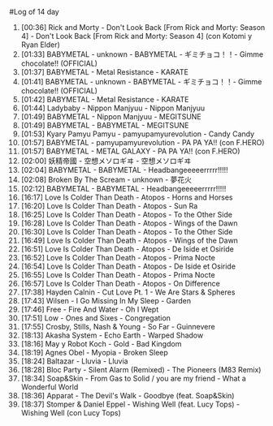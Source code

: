 #Log of 14 day

1. [00:36] Rick and Morty - Don't Look Back [From Rick and Morty: Season 4] - Don't Look Back [From Rick and Morty: Season 4] (con Kotomi y Ryan Elder)
1. [01:33] BABYMETAL - unknown - BABYMETAL - ギミチョコ！！- Gimme chocolate!! (OFFICIAL)
1. [01:37] BABYMETAL - Metal Resistance - KARATE
1. [01:41] BABYMETAL - unknown - BABYMETAL - ギミチョコ！！- Gimme chocolate!! (OFFICIAL)
1. [01:42] BABYMETAL - Metal Resistance - KARATE
1. [01:44] Ladybaby - Nippon Manjyuu - Nippon Manjyuu
1. [01:49] BABYMETAL - Nippon Manjyuu - MEGITSUNE
1. [01:49] BABYMETAL - BABYMETAL - MEGITSUNE
1. [01:53] Kyary Pamyu Pamyu - pamyupamyurevolution - Candy Candy
1. [01:57] BABYMETAL - pamyupamyurevolution - PA PA YA!! (con F.HERO)
1. [01:57] BABYMETAL - METAL GALAXY - PA PA YA!! (con F.HERO)
1. [02:00] 妖精帝國 - 空想メソロギヰ - 空想メソロギヰ
1. [02:04] BABYMETAL - BABYMETAL - Headbangeeeeerrrrr!!!!!
1. [02:08] Broken By The Scream - unknown - 夢花火
1. [02:12] BABYMETAL - BABYMETAL - Headbangeeeeerrrrr!!!!!
1. [16:17] Love Is Colder Than Death - Atopos - Horns and Horses
1. [16:20] Love Is Colder Than Death - Atopos - Sun Ra
1. [16:25] Love Is Colder Than Death - Atopos - To the Other Side
1. [16:28] Love Is Colder Than Death - Atopos - Wings of the Dawn
1. [16:30] Love Is Colder Than Death - Atopos - To the Other Side
1. [16:49] Love Is Colder Than Death - Atopos - Wings of the Dawn
1. [16:51] Love Is Colder Than Death - Atopos - De Iside et Osiride
1. [16:52] Love Is Colder Than Death - Atopos - Prima Nocte
1. [16:54] Love Is Colder Than Death - Atopos - De Iside et Osiride
1. [16:55] Love Is Colder Than Death - Atopos - Prima Nocte
1. [16:57] Love Is Colder Than Death - Atopos - On Difference
1. [17:38] Hayden Calnin - Cut Love Pt. 1 - We Are Stars & Spheres
1. [17:43] Wilsen - I Go Missing In My Sleep - Garden
1. [17:46] Free - Fire And Water - Oh I Wept
1. [17:51] Low - Ones and Sixes - Congregation
1. [17:55] Crosby, Stills, Nash & Young - So Far - Guinnevere
1. [18:13] Akasha System - Echo Earth - Warped Shadow
1. [18:16] May y Robot Koch - Gold - Bad Kingdom
1. [18:19] Agnes Obel - Myopia - Broken Sleep
1. [18:24] Baltazar - Lluvia - Lluvia
1. [18:28] Bloc Party - Silent Alarm (Remixed) - The Pioneers (M83 Remix)
1. [18:34] Soap&Skin - From Gas to Solid / you are my friend - What a Wonderful World
1. [18:36] Apparat - The Devil's Walk - Goodbye (feat. Soap&Skin)
1. [18:37] Stomper & Daniel Eppel - Wishing Well (feat. Lucy Tops) - Wishing Well (con Lucy Tops)
